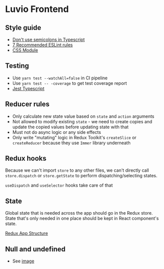 # Luvio Frontend

## Style guide

- [Don't use semicolons in Typescript](https://medium.com/@eugenkiss/dont-use-semicolons-in-typescript-474ccfe4bdb3)
- [7 Recommended ESLint rules](https://itnext.io/7-recommended-eslint-rules-for-react-typescript-project-1a22b011b4b5)
- [CSS Module](https://create-react-app.dev/docs/adding-a-css-modules-stylesheet)

## Testing

- Use `yarn test --watchAll=false` in CI pipeline
- Use `yarn test -- -coverage` to get test coverage report
- [Jest Typescript](https://jestjs.io/docs/getting-started#using-typescript)

## Reducer rules

- Only calculate new state value based on `state` and `action` arguments
- Not allowed to modify existing `state` - we need to create copies and update the copied values before updating state with that
- Must not do async logic or any side effects
- Only write "mutating" logic in Redux Toolkit's `createSlice` or `createReducer` because they use `Immer` library underneath

## Redux hooks

Because we can't import `store` to any other files, we can't directly call `store.dispatch` or `store.getState` to perform dispatching/selecting states.

`useDispatch` and `useSelector` hooks take care of that

## State

Global state that is needed across the app should go in the Redux store. State that's only needed in one place should be kept in React component's state.

[Redux App Structure](https://redux.js.org/tutorials/essentials/part-2-app-structure)


## Null and undefined
- See [image](https://stackoverflow.com/a/57249968/8749888)